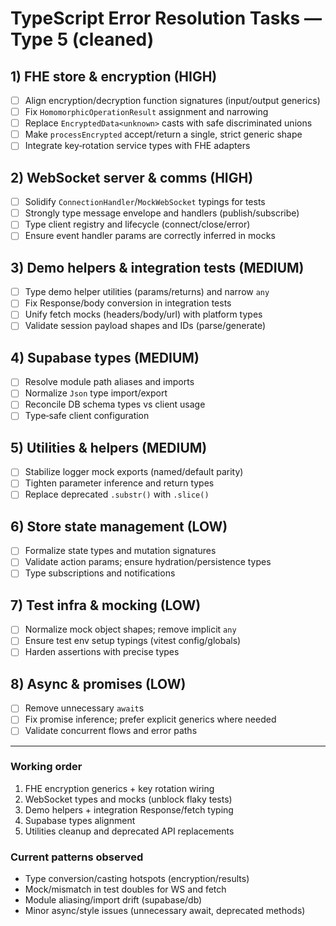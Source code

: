# TypeScript Error Resolution Tasks — Type 5 (cleaned)

## 1) FHE store & encryption (HIGH)
- [ ] Align encryption/decryption function signatures (input/output generics)
- [ ] Fix `HomomorphicOperationResult` assignment and narrowing
- [ ] Replace `EncryptedData<unknown>` casts with safe discriminated unions
- [ ] Make `processEncrypted` accept/return a single, strict generic shape
- [ ] Integrate key‑rotation service types with FHE adapters

## 2) WebSocket server & comms (HIGH)
- [ ] Solidify `ConnectionHandler`/`MockWebSocket` typings for tests
- [ ] Strongly type message envelope and handlers (publish/subscribe)
- [ ] Type client registry and lifecycle (connect/close/error)
- [ ] Ensure event handler params are correctly inferred in mocks

## 3) Demo helpers & integration tests (MEDIUM)
- [ ] Type demo helper utilities (params/returns) and narrow `any`
- [ ] Fix Response/body conversion in integration tests
- [ ] Unify fetch mocks (headers/body/url) with platform types
- [ ] Validate session payload shapes and IDs (parse/generate)

## 4) Supabase types (MEDIUM)
- [ ] Resolve module path aliases and imports
- [ ] Normalize `Json` type import/export
- [ ] Reconcile DB schema types vs client usage
- [ ] Type‑safe client configuration

## 5) Utilities & helpers (MEDIUM)
- [ ] Stabilize logger mock exports (named/default parity)
- [ ] Tighten parameter inference and return types
- [ ] Replace deprecated `.substr()` with `.slice()`

## 6) Store state management (LOW)
- [ ] Formalize state types and mutation signatures
- [ ] Validate action params; ensure hydration/persistence types
- [ ] Type subscriptions and notifications

## 7) Test infra & mocking (LOW)
- [ ] Normalize mock object shapes; remove implicit `any`
- [ ] Ensure test env setup typings (vitest config/globals)
- [ ] Harden assertions with precise types

## 8) Async & promises (LOW)
- [ ] Remove unnecessary `await`s
- [ ] Fix promise inference; prefer explicit generics where needed
- [ ] Validate concurrent flows and error paths

---

### Working order
1. FHE encryption generics + key rotation wiring
2. WebSocket types and mocks (unblock flaky tests)
3. Demo helpers + integration Response/fetch typing
4. Supabase types alignment
5. Utilities cleanup and deprecated API replacements

### Current patterns observed
- Type conversion/casting hotspots (encryption/results)
- Mock/mismatch in test doubles for WS and fetch
- Module aliasing/import drift (supabase/db)
- Minor async/style issues (unnecessary await, deprecated methods)
